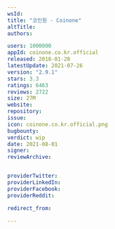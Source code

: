 ```yaml
---
wsId: 
title: "코인원 - Coinone"
altTitle: 
authors:

users: 1000000
appId: coinone.co.kr.official
released: 2018-01-28
latestUpdate: 2021-07-26
version: "2.9.1"
stars: 3.3
ratings: 6463
reviews: 2722
size: 27M
website: 
repository: 
issue: 
icon: coinone.co.kr.official.png
bugbounty: 
verdict: wip
date: 2021-08-01
signer: 
reviewArchive:


providerTwitter: 
providerLinkedIn: 
providerFacebook: 
providerReddit: 

redirect_from:

---
```



